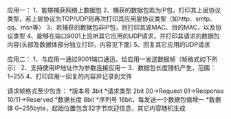 应用一：
1、能够捕获网络上数据包
2、捕获的数据包若为IP包，打印其上层协议类型，若上层协议为TCP/UDP则再次打印其应用层协议类型（如http、smtp、qq、msn等）
3、若捕获的数据包非IP包，则打印其源MAC、目的MAC，以及协议类型
4、能够在端口9001上监听其它应用的UDP请求，并打印其请求的数据包内容(头部及数据体部分独立打印，内容见下面)
5、回复其它应用的UDP请求

应用二：
1、与应用一通过9001端口通迅，给应用一发送数据帧（帧格式如下所示）
2、支持使用IP地址作为参数连接应用一
3、数据包长度随机产生，范围：1~255
4、打印应用一回复的内容并记录到文件



请求帧格式至少包含：
*版本号 3bit
*请求类型 2bit 00->Request 01->Response 10/11->Reserved
*数据长度 8bit
*序列号 16bit，每发送一个数据包值增一
*数据体 0~255byte，起始位置包含32字节欢迎信息，其它内容随机生成 